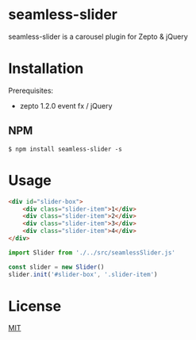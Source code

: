 # seamless-slider

seamless-slider is a carousel plugin for Zepto & jQuery

# Installation

Prerequisites:  
 - zepto 1.2.0 event fx / jQuery

## NPM

```
$ npm install seamless-slider -s 
```

# Usage

```html
<div id="slider-box">
    <div class="slider-item">1</div>
    <div class="slider-item">2</div>
    <div class="slider-item">3</div>
    <div class="slider-item">4</div>
</div>
```
```javascript
import Slider from './../src/seamlessSlider.js'

const slider = new Slider()
slider.init('#slider-box', '.slider-item')
```

# License
[MIT](LICENSE)